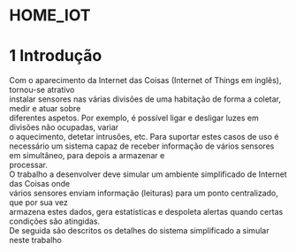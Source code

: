 # HOME_IOT

# 1 Introdução
Com	 o	 aparecimento	 da	 Internet	 das	 Coisas	 (Internet	 of	 Things em	inglês),	 tornou-se	 atrativo	
instalar	sensores	nas	várias	divisões	de	uma	habitação	de	forma	a	coletar,	medir	e	atuar	sobre	
diferentes	aspetos.	Por	exemplo,	é	possível	ligar	e	desligar	luzes	em	divisões	não	ocupadas,	variar	
o	aquecimento,	detetar	intrusões,	etc.	Para	suportar	estes	casos	de	uso	é	necessário	um	sistema	
capaz	 de	 receber	 informação	 de	 vários	 sensores	 em	 simultâneo,	 para	 depois	 a	 armazenar	 e	
processar.	
O	 trabalho	a	desenvolver	deve	simular	um	ambiente	simplificado	de	 Internet	das	Coisas	onde	
vários	 sensores	 enviam	 informação	 (leituras)	 para	 um	 ponto	 centralizado,	 que	 por	 sua	 vez	
armazena	estes	dados,	gera	estatísticas	e	despoleta	alertas	quando	certas	condições	são	atingidas.	
De	seguida	são	descritos	os	detalhes	do	sistema	simplificado	a	simular	neste	trabalho
